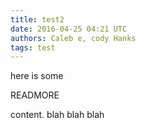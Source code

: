 ```yaml
---
title: test2
date: 2016-04-25 04:21 UTC
authors: Caleb e, cody Hanks
tags: test
---
```

here is some

READMORE

content. blah blah blah

